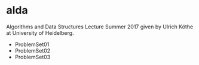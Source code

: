 # alda
Algorithms and Data Structures Lecture Summer 2017 given by Ulrich Köthe at University of Heidelberg.

- ProblemSet01
- ProblemSet02
- ProblemSet03
